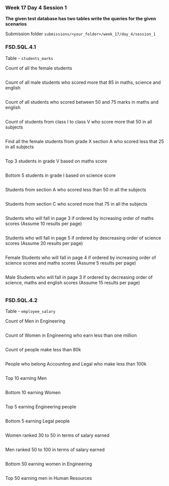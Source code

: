 ### Week 17 Day 4 Session 1

**The given test database has two tables write the queries for the given scenarios**

Submission folder `submissions/<your_folder>/week_17/day_4/session_1`

### FSD.SQL.4.1

Table - `students_marks`

Count of all the female students

```sql

```

Count of all male students who scored more that 85 in maths, science and english

```sql

```

Count of all students who scored between 50 and 75 marks in maths and english

```sql

```

Count of students from class I to class V who score more that 50 in all subjects

```sql

```

Find all the female students from grade X  section A who scored  less that 25 in all subjects

```sql

```

Top 3 students in grade V based on maths score

```sql

```

Bottom 5 students in grade I based on science score

```sql

```

Students from section A who scored less than 50 in all the subjects

```sql

```

Students from section C who scored more that 75 in all the subjects

```sql

```

Students who will fall in page 3 if ordered by increasing order of maths scores (Assume 10 results per page)

```sql

```

Students who will fall in page 5 if ordered by descreasing order of science scores (Assume 20 results per page)

```sql

```


Female Students who will fall in page 4 if ordered by increasing order of science scores and maths scores (Assume 5 results per page)

```sql

```

Male Students who will fall in page 3 if ordered by decreasing order of science, maths and english scores (Assume 15 results per page)

```sql

```

### FSD.SQL.4.2

Table - `employee_salary`

Count of Men in Engineering

```sql

```

Count of Women in Engineering who earn less than one million

```sql

```

Count of people make less than 80k

```sql

```

People who belong Accounting and Legal who make less than 100k 

```sql

```

Top 10 earning Men

```sql

```

Bottom 10 earning Women

```sql

```

Top 5 earning Engineering people

```sql

```

Bottom 5 earning Legal people

```sql

```

Women ranked 30 to 50 in terms of salary earned

```sql

```

Men ranked 50 to 100 in terms of salary earned

```sql

```

Bottom 50 earning women in Engineering

```sql

```

Top 50 earning men in Human Resources

```sql

```